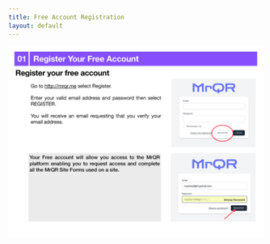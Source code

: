 ```yaml
---
title: Free Account Registration
layout: default
---
```

![The Basics](/assets/images/MrQR%20-%20The%20Basics_Page_02.png "the basics")
